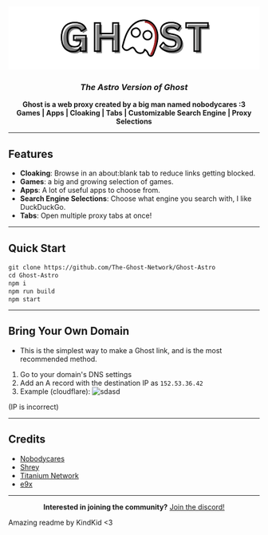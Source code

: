 <p align="center">
  <img src="public\assets\img\ghost-title.png" alt="Ghost-Astro Banner" />
</p>

<h3 align="center"><em>The Astro Version of Ghost</em></h3>

<p align="center">
  <strong>Ghost is a web proxy created by a big man named nobodycares :3</strong>
  <br>
  <strong>Games | Apps | Cloaking | Tabs | Customizable Search Engine | Proxy Selections</strong>
</p>

---

##  **Features**

- **Cloaking**: Browse in an about:blank tab to reduce links getting blocked.  
- **Games**: a big and growing selection of games.  
- **Apps**: A lot of useful apps to choose from.  
- **Search Engine Selections**: Choose what engine you search with, I like DuckDuckGo.  
- **Tabs**: Open multiple proxy tabs at once!
---

## **Quick Start**

<pre><code>git clone https://github.com/The-Ghost-Network/Ghost-Astro
cd Ghost-Astro
npm i
npm run build
npm start
</code></pre>

---

## **Bring Your Own Domain**

- This is the simplest way to make a Ghost link, and is the most recommended method.
1. Go to your domain's DNS settings
2. Add an A record with the destination IP as `152.53.36.42`
3. Example (cloudflare):
![sdasd](https://media.discordapp.net/attachments/1237211181823954985/1344885883509276672/image.webp?ex=67c28a15&is=67c13895&hm=8e412ad41accd16d7d997308065cd2e40b21bff980ec5cf12f25a78b383c74fc&=&format=webp&width=1180&height=98)

(IP is incorrect)

---

## **Credits**

- [Nobodycares](https://github.com/Nobodycares-lo)  
- [Shrey](https://github.com/Shrey719)  
- [Titanium Network](https://github.com/TitaniumNetwork-dev)  
- [e9x](https://github.com/e9x)  

---

<p align="center">
  <strong>Interested in joining the community?</strong> <a href=https://discord.gg/rNxJ95NpWN>Join the discord!</a>
</p>

Amazing readme by KindKid <3
